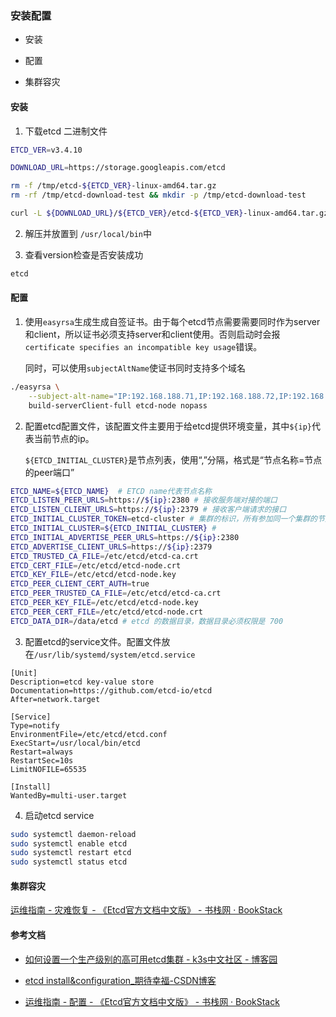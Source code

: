 ### 安装配置

- 安装

- 配置

- 集群容灾

#### 安装

1. 下载etcd 二进制文件

```bash
ETCD_VER=v3.4.10

DOWNLOAD_URL=https://storage.googleapis.com/etcd

rm -f /tmp/etcd-${ETCD_VER}-linux-amd64.tar.gz
rm -rf /tmp/etcd-download-test && mkdir -p /tmp/etcd-download-test

curl -L ${DOWNLOAD_URL}/${ETCD_VER}/etcd-${ETCD_VER}-linux-amd64.tar.gz -o /tmp/etcd-${ETCD_VER}-linux-amd64.tar.gz
```

2. 解压并放置到 `/usr/local/bin`中

3. 查看version检查是否安装成功

```bash
etcd
```

#### 配置

1. 使用`easyrsa`生成生成自签证书。由于每个etcd节点需要需要同时作为server和client，所以证书必须支持server和client使用。否则启动时会报`certificate specifies an incompatible key usage`错误。
   
   同时，可以使用`subjectAltName`使证书同时支持多个域名

```bash
./easyrsa \
    --subject-alt-name="IP:192.168.188.71,IP:192.168.188.72,IP:192.168.188.73,DNS:k8s-master-001,DNS:k8s-master-001.spark-liang,DNS:etcd-node-1,DNS:etcd-node-1.spark-liang,DNS:k8s-master-002,DNS:k8s-master-002.spark-liang,DNS:etcd-node-2,DNS:etcd-node-2.spark-liang,DNS:k8s-master-003,DNS:k8s-master-003.spark-liang,DNS:etcd-node-3,DNS:etcd-node-3.spark-liang" \
    build-serverClient-full etcd-node nopass
```

2. 配置etcd配置文件，该配置文件主要用于给etcd提供环境变量，其中`${ip}`代表当前节点的ip。
   
   `${ETCD_INITIAL_CLUSTER}`是节点列表，使用“,”分隔，格式是“节点名称=节点的peer端口”

```bash
ETCD_NAME=${ETCD_NAME}  # ETCD name代表节点名称
ETCD_LISTEN_PEER_URLS=https://${ip}:2380 # 接收服务端对接的端口
ETCD_LISTEN_CLIENT_URLS=https://${ip}:2379 # 接收客户端请求的接口
ETCD_INITIAL_CLUSTER_TOKEN=etcd-cluster # 集群的标识，所有参加同一个集群的节点，token必须相同
ETCD_INITIAL_CLUSTER=${ETCD_INITIAL_CLUSTER} # 
ETCD_INITIAL_ADVERTISE_PEER_URLS=https://${ip}:2380 
ETCD_ADVERTISE_CLIENT_URLS=https://${ip}:2379
ETCD_TRUSTED_CA_FILE=/etc/etcd/etcd-ca.crt
ETCD_CERT_FILE=/etc/etcd/etcd-node.crt
ETCD_KEY_FILE=/etc/etcd/etcd-node.key
ETCD_PEER_CLIENT_CERT_AUTH=true
ETCD_PEER_TRUSTED_CA_FILE=/etc/etcd/etcd-ca.crt
ETCD_PEER_KEY_FILE=/etc/etcd/etcd-node.key
ETCD_PEER_CERT_FILE=/etc/etcd/etcd-node.crt 
ETCD_DATA_DIR=/data/etcd # etcd 的数据目录，数据目录必须权限是 700
```

3. 配置etcd的service文件。配置文件放在`/usr/lib/systemd/system/etcd.service`

```
[Unit]
Description=etcd key-value store
Documentation=https://github.com/etcd-io/etcd
After=network.target

[Service]
Type=notify
EnvironmentFile=/etc/etcd/etcd.conf
ExecStart=/usr/local/bin/etcd 
Restart=always
RestartSec=10s
LimitNOFILE=65535

[Install]
WantedBy=multi-user.target
```

4. 启动etcd service

```bash
sudo systemctl daemon-reload
sudo systemctl enable etcd
sudo systemctl restart etcd
sudo systemctl status etcd
```

#### 集群容灾

[运维指南 - 灾难恢复 - 《Etcd官方文档中文版》 - 书栈网 · BookStack](https://www.bookstack.cn/read/etcd/documentation-op-guide-recovery.md)

#### 参考文档

- [如何设置一个生产级别的高可用etcd集群 - k3s中文社区 - 博客园](https://www.cnblogs.com/k3s2019/p/13731527.html)

- [etcd install&amp;configuration_期待幸福-CSDN博客](https://blog.csdn.net/sinat_24092079/article/details/121433664)

- [运维指南 - 配置 - 《Etcd官方文档中文版》 - 书栈网 · BookStack](https://www.bookstack.cn/read/etcd/documentation-op-guide-configuration.md)
